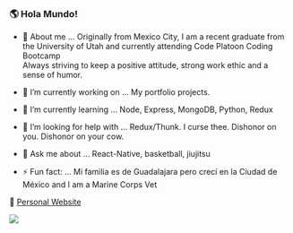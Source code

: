 ### 🌎 Hola Mundo! 
 
- 🦒 About me ...  Originally from Mexico City, I am a recent graduate from the University of Utah and currently attending Code Platoon Coding Bootcamp<br/>
                   Always striving to keep a positive attitude, strong work ethic and a sense of humor.
                   
- 🔭 I’m currently working on ...  My portfolio projects.
- 🌱 I’m currently learning ...    Node, Express, MongoDB, Python, Redux
- 🤔 I’m looking for help with ... Redux/Thunk. I curse thee. Dishonor on you. Dishonor on your cow.
- 💬 Ask me about ...              React-Native, basketball, jiujitsu  
- ⚡ Fun fact: ...                  Mi familia es de Guadalajara pero crecí en la Ciudad de México and I am a Marine Corps Vet 

🦒 [Personal Website](https://giraffecoder.com) <br/>


<a href="https://www.linkedin.com/in/cristian-baeza-1229b5126/">
    <img src="https://img.shields.io/badge/linkedin-%230077B5.svg?&style=for-the-badge&logo=linkedin&logoColor=white" />
  </a>
  
  
<!--
**Cristian-Baeza/Cristian-Baeza** is a ✨ _special_ ✨ repository because its `README.md` (this file) appears on your GitHub profile.

-->
